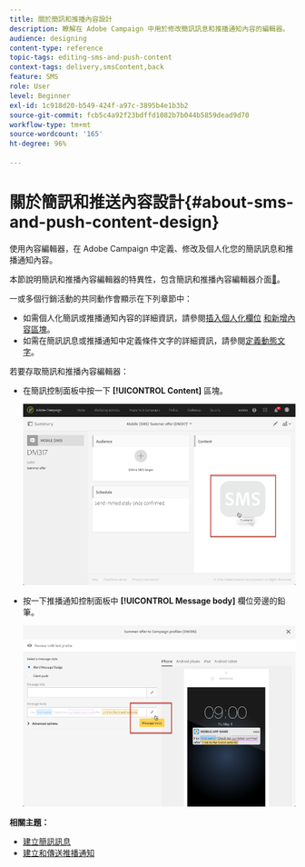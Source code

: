 ```yaml
---
title: 關於簡訊和推播內容設計
description: 瞭解在 Adobe Campaign 中用於修改簡訊訊息和推播通知內容的編輯器。
audience: designing
content-type: reference
topic-tags: editing-sms-and-push-content
context-tags: delivery,smsContent,back
feature: SMS
role: User
level: Beginner
exl-id: 1c918d20-b549-424f-a97c-3895b4e1b3b2
source-git-commit: fcb5c4a92f23bdffd1082b7b044b5859dead9d70
workflow-type: tm+mt
source-wordcount: '165'
ht-degree: 96%

---
```


# 關於簡訊和推送內容設計{#about-sms-and-push-content-design}

使用內容編輯器，在 Adobe Campaign 中定義、修改及個人化您的簡訊訊息和推播通知內容。

本節說明簡訊和推播內容編輯器的特異性，包含簡訊和推播內容編輯器介面[&#128279;](../../channels/using/sms-and-push-content-editor-interface.md)。

一或多個行銷活動的共同動作會顯示在下列章節中：

* 如需個人化簡訊或推播通知內容的詳細資訊，請參閱[插入個人化欄位](../../designing/using/personalization.md#inserting-a-personalization-field) [和新增內容區塊](../../designing/using/personalization.md#adding-a-content-block)。
* 如需在簡訊訊息或推播通知中定義條件文字的詳細資訊，請參閱[定義動態文字](../../channels/using/defining-dynamic-text.md)。

若要存取簡訊和推播內容編輯器：

* 在簡訊控制面板中按一下 **[!UICONTROL Content]** 區塊。

  ![](assets/des_sms_content.png)

* 按一下推播通知控制面板中 **[!UICONTROL Message body]** 欄位旁邊的鉛筆。

  ![](assets/des_push_body.png)

**相關主題：**

* [建立簡訊訊息](../../channels/using/creating-an-sms-message.md)
* [建立和傳送推播通知](../../channels/using/preparing-and-sending-a-push-notification.md)
